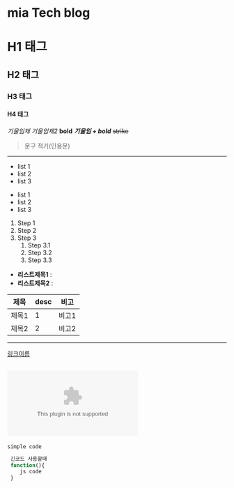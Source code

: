 # mia Tech blog
# H1 태그
## H2 태그
### H3 태그
#### H4 태그


*기울임체*
_기울임체2_
**bold**
**_기울임 + bold_**
~~strike~~

> 문구 적기(인용문)

---

- list 1
- list 2
- list 3

* list 1
* list 2
* list 3

1. Step 1
2. Step 2
3. Step 3
    1. Step 3.1
    2. Step 3.2
    3. Step 3.3

  
- **리스트제목1** : 
- **리스트제목2** : 

|제목|desc|비고|
|---|----------|---|
|제목1|1|비고1|
|제목2|2|비고2|

---
[링크이름](naver.com)

![alt같은역할](naver.com)
---

`simple code`

``` js
 긴코드 사용할때 
 function(){
    js code
 }
```
